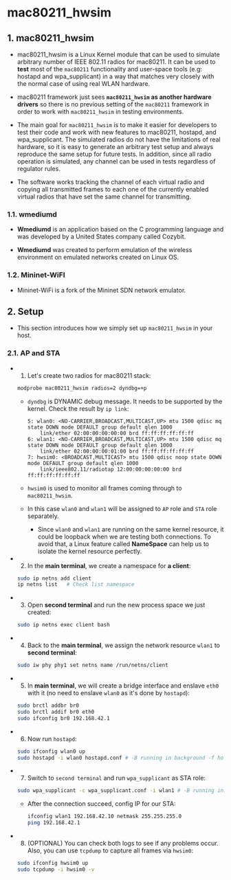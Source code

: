 # mac80211_hwsim

## 1. mac80211_hwsim

- mac80211_hwsim is a Linux Kernel module that can be used to simulate arbitrary number of IEEE 802.11 radios for mac80211. It can be used to **test** most of the `mac80211` functionality and user-space tools (e.g: hostapd and wpa_supplicant) in a way that matches very closely with the normal case of using real WLAN hardware.

- mac80211 framework just sees **`mac80211_hwsim` as another hardware drivers** so there is no previous setting of the `mac80211` framework in order to work with `mac80211_hwsim` in testing environments.

- The main goal for `mac80211_hwsim` is to make it easier for developers to test their code and work with new features to mac80211, hostapd, and wpa_supplicant. The simulated radios do not have the limitations of real hardware, so it is easy to generate an arbitrary test setup and always reproduce the same setup for future tests. In addition, since all radio operation is simulated, any channel can be used in tests regardless of regulator rules.

- The software works tracking the channel of each virtual radio and copying all transmitted frames to each one of the currently enabled virtual radios that have set the same channel for transmitting.

### 1.1. wmediumd

- **Wmediumd** is an application based on the C programming language and was developed by a United States company called Cozybit.

- **Wmediumd** was created to perform emulation of the wireless environment on emulated networks created on Linux OS.

### 1.2. Mininet-WiFI

- Mininet-WiFi is a fork of the Mininet SDN network emulator.

## 2. Setup

- This section introduces how we simply set up `mac80211_hwsim` in your host.

### 2.1. AP and STA

- 1. Let's create two radios for mac80211 stack:

    ```bash
    modprobe mac80211_hwsim radios=2 dyndbg=+p
    ```

  - `dyndbg` is DYNAMIC debug message. It needs to be supported by the kernel. Check the result by `ip link`:

    ```text
    5: wlan0: <NO-CARRIER,BROADCAST,MULTICAST,UP> mtu 1500 qdisc mq state DOWN mode DEFAULT group default qlen 1000
        link/ether 02:00:00:00:00:00 brd ff:ff:ff:ff:ff:ff
    6: wlan1: <NO-CARRIER,BROADCAST,MULTICAST,UP> mtu 1500 qdisc mq state DOWN mode DEFAULT group default qlen 1000
        link/ether 02:00:00:00:01:00 brd ff:ff:ff:ff:ff:ff
    7: hwsim0: <BROADCAST,MULTICAST> mtu 1500 qdisc noop state DOWN mode DEFAULT group default qlen 1000
        link/ieee802.11/radiotap 12:00:00:00:00:00 brd ff:ff:ff:ff:ff:ff
    ```

  - `hwsim0` is used to monitor all frames coming through to `mac80211_hwsim`.
  - In this case `wlan0` and `wlan1` will be assigned to `AP` role and `STA` role separately.
    - Since `wlan0` and `wlan1` are running on the same kernel resource, it could be loopback when we are testing both connections. To avoid that, a Linux feature called **NameSpace** can help us to isolate the kernel resource perfectly.

- 2. In the **main terminal**, we create a namespace for **a client**:

    ```bash
    sudo ip netns add client
    ip netns list   # Check list namespace
    ```

- 3. Open **second terminal** and run the new process space we just created:

    ```bash
    sudo ip netns exec client bash
    ```

- 4. Back to the **main terminal**, we assign the network resource `wlan1` to **second terminal**:

    ```bash
    sudo iw phy phy1 set netns name /run/netns/client
    ```

- 5. In **main terminal**, we will create a bridge interface and enslave `eth0` with it (no need to enslave `wlan0` as it's done by `hostapd`):

    ```bash
    sudo brctl addbr br0
    sudo brctl addif br0 eth0
    sudo ifconfig br0 192.168.42.1
    ```

- 6. Now run `hostapd`:

    ```bash
    sudo ifconfig wlan0 up
    sudo hostapd -i wlan0 hostapd.conf # -B running in background -f hostapd.log
    ```

- 7. Switch to `second terminal` and run `wpa_supplicant` as STA role:

    ```bash
    sudo wpa_supplicant -c wpa_supplicant.conf -i wlan1 # -B running in background -f wpa_supplicant.log
    ```

  - After the connection succeed, config IP for our STA:

    ```bash
    ifconfig wlan1 192.168.42.10 netmask 255.255.255.0
    ping 192.168.42.1
    ```

- 8. (OPTIONAL) You can check both logs to see if any problems occur. Also, you can use `tcpdump` to capture all frames via `hwsim0`:

    ```bash
    sudo ifconfig hwsim0 up
    sudo tcpdump -i hwsim0 -v
    ```
